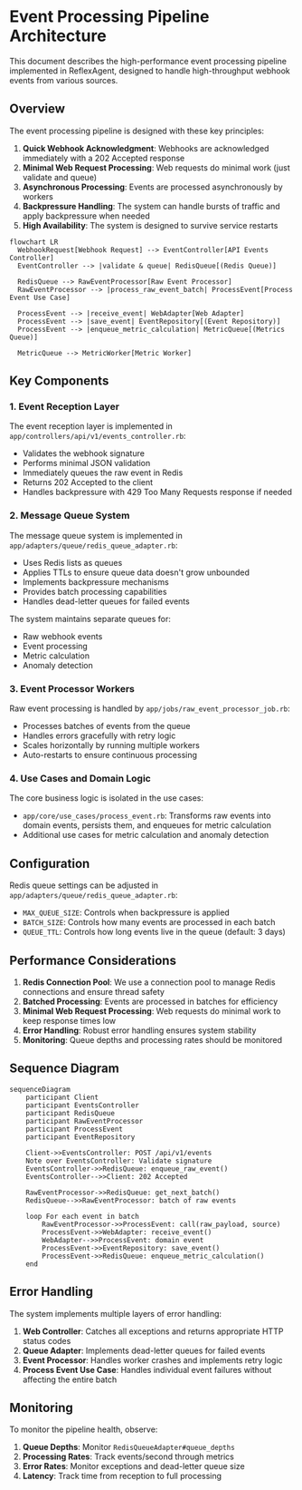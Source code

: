 # Event Processing Pipeline Architecture

This document describes the high-performance event processing pipeline implemented in ReflexAgent, designed to handle high-throughput webhook events from various sources.

## Overview

The event processing pipeline is designed with these key principles:

1. **Quick Webhook Acknowledgment**: Webhooks are acknowledged immediately with a 202 Accepted response
2. **Minimal Web Request Processing**: Web requests do minimal work (just validate and queue)
3. **Asynchronous Processing**: Events are processed asynchronously by workers
4. **Backpressure Handling**: The system can handle bursts of traffic and apply backpressure when needed
5. **High Availability**: The system is designed to survive service restarts

```mermaid
flowchart LR
  WebhookRequest[Webhook Request] --> EventController[API Events Controller]
  EventController --> |validate & queue| RedisQueue[(Redis Queue)]
  
  RedisQueue --> RawEventProcessor[Raw Event Processor]
  RawEventProcessor --> |process_raw_event_batch| ProcessEvent[Process Event Use Case]
  
  ProcessEvent --> |receive_event| WebAdapter[Web Adapter]
  ProcessEvent --> |save_event| EventRepository[(Event Repository)]
  ProcessEvent --> |enqueue_metric_calculation| MetricQueue[(Metrics Queue)]
  
  MetricQueue --> MetricWorker[Metric Worker]
```

## Key Components

### 1. Event Reception Layer

The event reception layer is implemented in `app/controllers/api/v1/events_controller.rb`:

- Validates the webhook signature
- Performs minimal JSON validation
- Immediately queues the raw event in Redis
- Returns 202 Accepted to the client
- Handles backpressure with 429 Too Many Requests response if needed

### 2. Message Queue System

The message queue system is implemented in `app/adapters/queue/redis_queue_adapter.rb`:

- Uses Redis lists as queues
- Applies TTLs to ensure queue data doesn't grow unbounded
- Implements backpressure mechanisms
- Provides batch processing capabilities
- Handles dead-letter queues for failed events

The system maintains separate queues for:
- Raw webhook events
- Event processing
- Metric calculation
- Anomaly detection

### 3. Event Processor Workers

Raw event processing is handled by `app/jobs/raw_event_processor_job.rb`:

- Processes batches of events from the queue
- Handles errors gracefully with retry logic
- Scales horizontally by running multiple workers
- Auto-restarts to ensure continuous processing

### 4. Use Cases and Domain Logic

The core business logic is isolated in the use cases:

- `app/core/use_cases/process_event.rb`: Transforms raw events into domain events, persists them, and enqueues for metric calculation
- Additional use cases for metric calculation and anomaly detection

## Configuration

Redis queue settings can be adjusted in `app/adapters/queue/redis_queue_adapter.rb`:

- `MAX_QUEUE_SIZE`: Controls when backpressure is applied
- `BATCH_SIZE`: Controls how many events are processed in each batch
- `QUEUE_TTL`: Controls how long events live in the queue (default: 3 days)

## Performance Considerations

1. **Redis Connection Pool**: We use a connection pool to manage Redis connections and ensure thread safety
2. **Batched Processing**: Events are processed in batches for efficiency
3. **Minimal Web Request Processing**: Web requests do minimal work to keep response times low
4. **Error Handling**: Robust error handling ensures system stability
5. **Monitoring**: Queue depths and processing rates should be monitored

## Sequence Diagram

```mermaid
sequenceDiagram
    participant Client
    participant EventsController
    participant RedisQueue
    participant RawEventProcessor
    participant ProcessEvent
    participant EventRepository

    Client->>EventsController: POST /api/v1/events
    Note over EventsController: Validate signature
    EventsController->>RedisQueue: enqueue_raw_event()
    EventsController-->>Client: 202 Accepted
    
    RawEventProcessor->>RedisQueue: get_next_batch()
    RedisQueue-->>RawEventProcessor: batch of raw events
    
    loop For each event in batch
        RawEventProcessor->>ProcessEvent: call(raw_payload, source)
        ProcessEvent->>WebAdapter: receive_event()
        WebAdapter-->>ProcessEvent: domain event
        ProcessEvent->>EventRepository: save_event()
        ProcessEvent->>RedisQueue: enqueue_metric_calculation()
    end
```

## Error Handling

The system implements multiple layers of error handling:

1. **Web Controller**: Catches all exceptions and returns appropriate HTTP status codes
2. **Queue Adapter**: Implements dead-letter queues for failed events
3. **Event Processor**: Handles worker crashes and implements retry logic
4. **Process Event Use Case**: Handles individual event failures without affecting the entire batch

## Monitoring

To monitor the pipeline health, observe:

1. **Queue Depths**: Monitor `RedisQueueAdapter#queue_depths`
2. **Processing Rates**: Track events/second through metrics
3. **Error Rates**: Monitor exceptions and dead-letter queue size
4. **Latency**: Track time from reception to full processing 